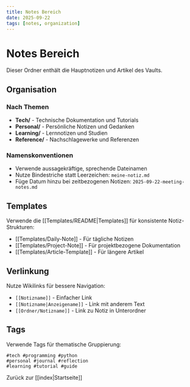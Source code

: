 ```yaml
---
title: Notes Bereich
date: 2025-09-22
tags: [notes, organization]
---
```


# Notes Bereich

Dieser Ordner enthält die Hauptnotizen und Artikel des Vaults.

## Organisation

### Nach Themen
- **Tech/** - Technische Dokumentation und Tutorials
- **Personal/** - Persönliche Notizen und Gedanken
- **Learning/** - Lernnotizen und Studien
- **Reference/** - Nachschlagewerke und Referenzen

### Namenskonventionen
- Verwende aussagekräftige, sprechende Dateinamen
- Nutze Bindestriche statt Leerzeichen: `meine-notiz.md`
- Füge Datum hinzu bei zeitbezogenen Notizen: `2025-09-22-meeting-notes.md`

## Templates

Verwende die [[Templates/README|Templates]] für konsistente Notiz-Strukturen:
- [[Templates/Daily-Note]] - Für tägliche Notizen
- [[Templates/Project-Note]] - Für projektbezogene Dokumentation
- [[Templates/Article-Template]] - Für längere Artikel

## Verlinkung

Nutze Wikilinks für bessere Navigation:
- `[[Notizname]]` - Einfacher Link
- `[[Notizname|Anzeigename]]` - Link mit anderem Text
- `[[Ordner/Notizname]]` - Link zu Notiz in Unterordner

## Tags

Verwende Tags für thematische Gruppierung:
```
#tech #programming #python
#personal #journal #reflection  
#learning #tutorial #guide
```

Zurück zur [[index|Startseite]]